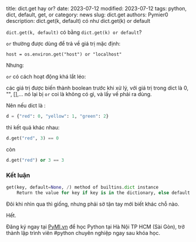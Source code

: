 title: dict.get hay or?
date: 2023-07-12
modified: 2023-07-12
tags: python, dict, default, get, or
category: news
slug: dict.get
authors: Pymier0
description: dict.get(k, default) có như dict.get(k) or default

`dict.get(k, default)` có bằng `dict.get(k) or default`?

`or` thường được dùng để trả về giá trị mặc định:

```
host = os.environ.get("host") or "localhost"
```

Nhưng:

`or` có cách hoạt động khá lắt léo:

các giá trị được biến thành boolean trước khi xử lý, với giá trị trong dict là
0, "", [],... nó lại bị `or` coi là không có gì, và lấy vế phải ra dùng.

Nên nếu dict là :

```py
d = {"red": 0, "yellow": 1, "green": 2}
```
thì kết quả khác nhau:

```py
d.get("red", 3) == 0
```
còn

```py
d.get("red") or 3 == 3
```

### Kết luận

```py
get(key, default=None, /) method of builtins.dict instance
    Return the value for key if key is in the dictionary, else default.
```

Đôi khi nhìn qua thì giống, nhưng phải sờ tận tay mới biết khác chỗ nào.

Hết.

Đăng ký ngay tại [PyMI.vn](https://pymi.vn) để học Python tại Hà Nội TP HCM (Sài Gòn),
trở thành lập trình viên #python chuyên nghiệp ngay sau khóa học.
